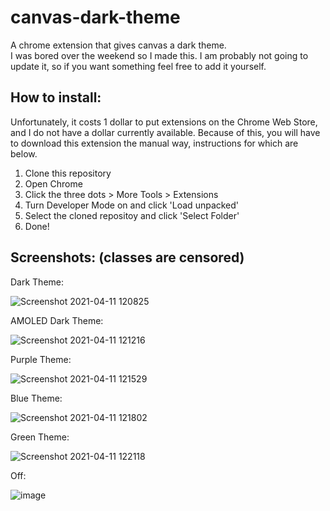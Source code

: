 # canvas-dark-theme
A chrome extension that gives canvas a dark theme.  
I was bored over the weekend so I made this. I am probably not going to update it, so if you want something feel free to add it yourself.


## How to install: 

Unfortunately, it costs 1 dollar to put extensions on the Chrome Web Store, and I do not have a dollar currently available. Because of this, you will have to download this extension the manual way, instructions for which are below. 

1. Clone this repository
2. Open Chrome
3. Click the three dots > More Tools > Extensions
4. Turn Developer Mode on and click 'Load unpacked'
5. Select the cloned repositoy and click 'Select Folder'
6. Done!

## Screenshots: (classes are censored)

Dark Theme:  

![Screenshot 2021-04-11 120825](https://user-images.githubusercontent.com/72141247/114314119-fdf3a900-9abe-11eb-90c0-8ac2228c390e.png)

AMOLED Dark Theme:  

![Screenshot 2021-04-11 121216](https://user-images.githubusercontent.com/72141247/114314236-7f4b3b80-9abf-11eb-90c8-30c28d328086.png)

Purple Theme:

![Screenshot 2021-04-11 121529](https://user-images.githubusercontent.com/72141247/114314350-d94c0100-9abf-11eb-8313-a4ce75e14e56.png)

Blue Theme: 

![Screenshot 2021-04-11 121802](https://user-images.githubusercontent.com/72141247/114314451-4c557780-9ac0-11eb-9b3a-c1309cb6c9e0.png)

Green Theme:

![Screenshot 2021-04-11 122118](https://user-images.githubusercontent.com/72141247/114314525-b0783b80-9ac0-11eb-8089-6e182bc90b5d.png)

Off:  

![image](https://user-images.githubusercontent.com/72141247/114288894-de19a200-9a38-11eb-9308-3f3ba9715b25.png)
